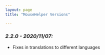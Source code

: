 ```yaml
---
layout: page
title: "MouseHelper Versions"

---
```

 
### <a name="2.2.0"></a><b><i>2.2.0 - 2020/11/07:</i></b>

* Fixes in translations to different languages
